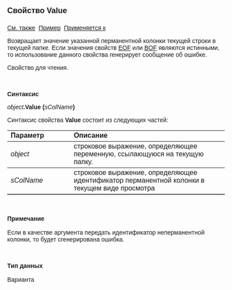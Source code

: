 <html>
<head>
<title>Текущий вид просмотра\Value</title>
</head>

<body>

<p><strong><font size="4" face="Arial">Свойство Value<br>
<br>
</font></strong><font face="Arial"><a href="../Frmpttel.html">См. также</a>&nbsp;
<a href="../../Examples/E_FrmPttel_Update.html">Пример</a>&nbsp; <a
href="../Frmpttel.html">Применяется к</a></font></p>

<p><font face="Arial">Возвращает значение указанной перманентной 
колонки текущей строки в текущей папке. Если значения свойств <a href="EOF.html">
EOF</a> или <a
href="BOF.html">BOF</a> являются истинными, то использование данного свойства 
генерирует сообщение об ошибке.</font></p>

<p><font face="Arial">Свойство для чтения. </font></p>

<p class="label">&nbsp;</p>

<p class="label"><font face="Arial"><b>Синтаксис</b></font></p>

<p><font face="Arial"><em>object</em><strong>.Value (</strong><em>sColName</em><strong>)</strong></font></p>

<p><font face="Arial">Синтаксис свойства <strong>Value</strong>
состоит из следующих частей:</font></p>

<table border="1" cellPadding="5" cols="2" frame="below" rules="rows">
<TBODY>
  <tr vAlign="top">
    <td class="label" width="29%"><font face="Arial"><b>Параметр</b></font></td>
    <td class="label" width="71%"><font face="Arial"><strong>Описание</strong></font></td>
  </tr>
  <tr>
    <td width="29%"><em><font face="Arial">object</font></em></td>
    <td width="71%"><font face="Arial">строковое выражение, 
	определяющее переменную, ссылающуюся на текущую папку.</font></td>
  </tr>
  <tr>
    <td width="29%"><em><font face="Arial">sColName</font></em></td>
    <td width="71%"><font face="Arial">строковое выражение, 
	определяющее идентификатор перманентной колонки в текущем виде просмотра</font></td>
  </tr>
</table>

<p class="label">&nbsp;</p>

<p class="label"><font face="Arial"><b>Примечание<br>
<br>
</b>Если в качестве аргумента передать идентификатор неперманентной колонки, то 
будет сгенерирована ошибка.</font></p>

<p class="label">&nbsp;</p>

<p class="label"><font face="Arial"><b>Тип данных<br>
<br>
</b>Варианта</font></p>
</body>
</html>
